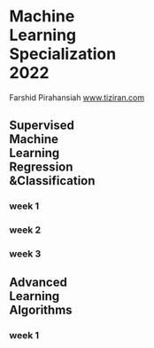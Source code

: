 # Machine <br /> Learning  <br /> Specialization <br /> 2022
Farshid Pirahansiah
www.tiziran.com

## Supervised <br /> Machine<br /> Learning<br />  Regression <br />&Classification

### week 1
### week 2
### week 3

## Advanced <br /> Learning <br /> Algorithms

### week 1


